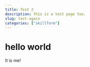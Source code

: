 ```yaml
---
title: Test 2
description: This is a test page too.
slug: test-again
categories: ["skillform"]
---
```


# hello world

It is me!
